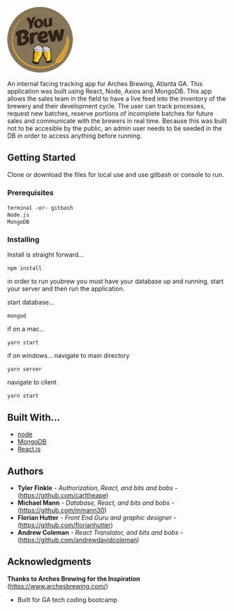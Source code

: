 ![youbrew logo](client/build/assets/images/ms-icon-150x150.png)

An internal facing tracking app for Arches Brewing, Atlanta GA.  This application was built using React, Node, Axios and MongoDB. This app allows the sales team in the field to have a live feed into the inventory of the brewery and their development cycle.  The user can track processes, request new batches, reserve portions of incomplete batches for future sales and communicate with the brewers in real time.  Because this was built not to be accesible by the public, an admin user needs to be seeded in the DB in order to access anything before running.

## Getting Started

Clone or download the files for local use and use gitbash or console to run.

### Prerequisites

```
terminal -or- gitbash
Node.js
MongoDB

```

### Installing

Install is straight forward...

```
npm install
```

in order to run youbrew you must have your database up and running, start your server and then run the application.  

start database...
```
mongod
```

if on a mac...
```
yarn start
```

if on windows...
navigate to main directory
```
yarn server
```
navigate to client
```
yarn start
```


## Built With...

* [node](https://nodejs.org/en/) 
* [MongoDB](https://www.mongodb.com/)
* [React.js](https://reactjs.org/)

## Authors

* **Tyler Finkle** - *Authorization, React, and bits and bobs* - (https://github.com/carltheape)
* **Michael Mann** - *Database, React, and bits and bobs* - (https://github.com/mmann30)
* **Florian Hutter** - *Front End Guru and graphic designer* - (https://github.com/florianhutter)
* **Andrew Coleman** - *React Translator, and bits and bobs* - (https://github.com/andrewdavidcoleman)


## Acknowledgments
**Thanks to Arches Brewing for the Inspiration**
(https://www.archesbrewing.com/)

* Built for GA tech coding bootcamp

